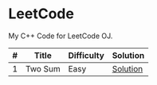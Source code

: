 # LeetCode

My C++ Code for LeetCode OJ.


\# | Title | Difficulty | Solution
---|---|---|---
1 | Two Sum | Easy | [Solution](leetcode/1)
